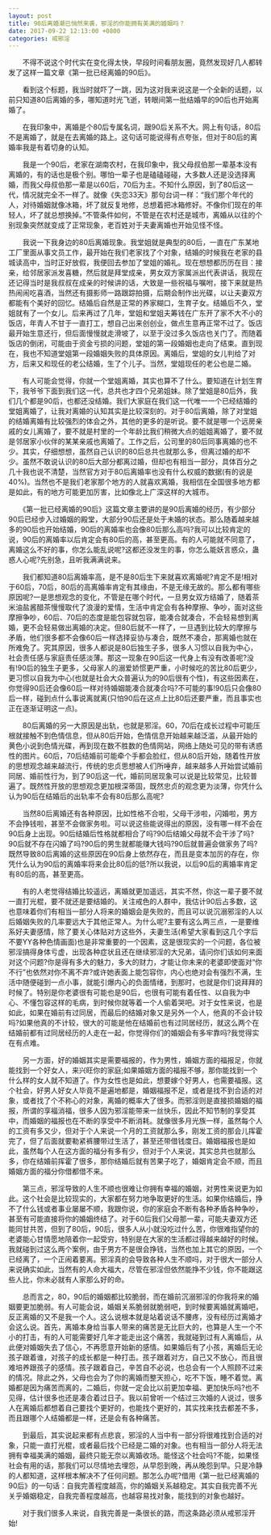 ```yaml
---
layout: post
title: 90后离婚潮已悄然来袭，邪淫的你能拥有美满的婚姻吗？
date: 2017-09-22 12:13:00 +0800
categories: 戒邪淫
---
```


　　不得不说这个时代实在变化得太快，早段时间看朋友圈，竟然发现好几人都转发了这样一篇文章《第一批已经离婚的90后》。
　　看到这个标题，我当时就吓了一跳，因为这对我来说这是一个全新的话题，以前只知道80后离婚的多，哪知道时光飞逝，转眼间第一批结婚早的90后也开始离婚了。
　　在我印象中，离婚是个80后专属名词，跟90后关系不大。网上有句话，80后不是离婚了，就是在去离婚的路上。这句话可能说得有点夸张，但对于80后的离婚率我是有着切身的认知。
　　我是一个90后，老家在湖南农村，在我印象中，我父母叔伯那一辈基本没有离婚的，有的话也是极个别。哪怕一辈子也是磕磕碰碰，大多数人还是没选择离婚，而我父母叔伯那一辈是以60后，70后为主。不知什么原因，到了80后这一代，情况就完全不一样了。就像《失恋33天》那句台词一样：“我们那个年代的人，对待婚姻就像冰箱，坏了就反复地修，总想着把冰箱修好。不像你们现在的年轻人，坏了就总想换掉。”不管条件如何，不管是在农村还是城市，离婚从以往的个别现象突然就变成了正常现象，老百姓对于夫妻离婚也开始见怪不怪。
　　我说一下我身边的80后离婚现象。我堂姐就是典型的80后，一直在广东某地工厂里面从事文员工作，最开始在我们老家找了个对象，结婚的时候我在老家的县城读高中，当时正好放假，我便回去参加了堂姐的婚礼。现在想想都历历在目：接亲，给邻居家派发喜糖，然后就是拜堂成亲，男女双方家属派出代表讲话，我现在还记得当时是我叔叔在成亲的时候讲的话，大致是一些祝福与嘱咐，接下来就是热热闹闹吃喜酒，当然还有摄影师一路跟踪拍摄，后期会制作出光碟，以让夫妻双方都能有个美好的回忆。结婚后自然是正常的养家糊口，生育子女。结婚后不久，堂姐就有了一个女儿。后来再过了几年，堂姐和堂姐夫筹钱在广东开了家不大不小的饭店，年青人不甘于一直打工，想自己出来创创业，做点生意再正常不过了。饭店最开始生意还行，但后面慢慢就走滑坡了，以至于没过多久饭店也关门了。而随着饭店的倒闭，可能由于资金亏损的问题，堂姐的第一段婚姻也走向了结束。直到现在，我也不知道堂姐第一段婚姻失败的具体原因。离婚后，堂姐的女儿判给了对方，后来又和现任的老公结婚，生了个儿子。当然，堂姐现任的老公也是二婚。
　　有人可能会觉得，你就一个堂姐离婚，其实也算不了什么。要知道在计划生育下，我爷爷下面到我们这一代，总共也才四个兄弟姐妹。除了堂姐是80后外，我们几个都是90后，也都还没结婚。我们大家庭在我们这一代唯一一个已经结婚的堂姐离婚了，让我对离婚的认知其实是比较深刻的。对于80后离婚，除了对堂姐的结婚离婚有比较强烈的体会之外，其他的更多的是听说。要不就是哪一个远房亲戚的女儿离婚了，要不就是村里的一个年龄比我们稍微大点的姐姐离婚了，要不就是邻居家小伙伴的某某亲戚也离婚了。工作之后，公司里的80后同事离婚的也不少。其实，仔细想想，虽然自己认识的80后总共也就那么多，但离过婚的却不少。虽然不敢说认识的80后大部分都离过婚，但却也有相当一部分，具体百分之几十我也说不清楚，当然官方对于80后离婚率也没有什么权威的数据(有的说是40%)。当然也不是我们老家那个地方的人就喜欢离婚，我相信在全国很多地方都是如此，有的地方可能更加厉害，比如像北上广深这样的大城市。
　　《第一批已经离婚的90后》这篇文章主要讲的是90后离婚的经历，有少部分90后已经步入过婚姻的殿堂，大部分90后还是处于未婚的状态。那么随着越来越多的90后也开始结婚，90后的离婚率也会像80后那么高吗?我可以比较肯定的说，90后的离婚率以后肯定会有80后的高，甚至更高。有的人可能就不同意了，离婚这么不好的事，你怎么能乱说呢?这都还没发生的事，你怎么能妖言惑众，蛊惑人心呢?先别急，且听我满满说来。
　　我们都知道80后离婚率高，是不是80后生下来就喜欢离婚呢?肯定不是!相对于60后，70后，80后的高离婚率肯定有其缘由，不是无缘无故的。那么都有哪些原因呢?一是思想观念的变化，不管是在哪个时代，一旦男女双方结婚了，随着茶米油盐酱醋茶慢慢取代了浪漫的爱情，生活中肯定会有各种摩擦、争吵，面对这些摩擦争吵，60后、70后的态度是能包容就包容，能凑合就凑合，不会轻易想到离婚，更不会轻易做出离婚的决定。但80后就不一样了，一旦遇到比较大的摩擦与矛盾，他们很多都不会像60后一样选择妥协与凑合，既然不凑合，那离婚也就在所难免了。究其原因，很多人都说是80后独生子多，很多人习惯以自我为中心，社会责任感与家庭责任感淡薄。那这一现象在90后这一代身上有没有改善呢?没有!90后的独生子更多，父母家人的溺爱娇惯更严重，小时候吃的苦比80后更少，更习惯以自我为中心(也就是社会大众普遍认为的90后很有个性)，有这些因素在，你觉得90后还会像60后一样对待婚姻能凑合就凑合吗?不可能的事!90后只会像80后一样，碰到点什么事说离就离(只怕90后在这点上比80后还要严重，而且事实也正在逐渐证明这一点)。
　　80后离婚的另一大原因是出轨，也就是邪淫。60，70后在成长过程中可能压根就接触不到色情信息，但从80后开始，色情信息开始越来越泛滥，从最开始的黄色小说到色情光碟，再到现在数不胜数的色情网站，网络上随处可见的带有诱惑性的图片。60后，70后结婚前可能牵个手都会脸红，但从80后开始，随着性开放的思想观念越来越流行，传统的忠贞思想被人们所唾弃，越来越多人开始尝试婚前同居、婚前性行为，到了90后这一代，婚前同居现象可以说是比较常见，比较普遍了。既然性开放的思想观念更加根深蒂固，既然忠贞的观念更为淡薄，你凭什么认为90后在结婚后的出轨率不会有80后那么高呢?
　　当然80后离婚还有各种原因，比如性格不合啦，父母干涉啦，闪婚啦，男方不会挣钱啦，甚至不会做家务啦。可以说这些能说得出的原因，没有哪一样不会在90后身上出现。90后结婚后性格就都相合了吗?90后结婚父母就不会干涉了吗?90后就不存在闪婚了吗?90后的男生就都能赚大钱吗?90后就普遍会做家务了吗?既然导致80后离婚的这些原因在90后身上依然存在，而且是变本加厉的存在，你凭什么认为90后的离婚率将来会比80后的低?所以我说，以后90后的离婚率肯定有80后的高，甚至更高。
　　有的人老觉得结婚比较遥远，离婚就更加遥远，其实不然，你这一辈子要不就一直打光棍，要不就还是要结婚的。关注戒色的人群中，我估计90后占多数，这也意味着你们有相当一部分人将来的婚姻会是失败的，而且可以说沉溺邪淫的人以后婚姻失败的几率要远大于其他正常人。为什么呢?主要有这么两三点，一是要维系好夫妻感情，除了要关心体贴对方这些外，夫妻生活(希望大家看到这几个字后不要YY各种色情画面)也是非常重要的一个因素，这是很现实的一个问题，各位被邪淫搞得身体亏虚，出现各种症状且还在继续邪淫的大兄弟，请问你们该如何来面对这个问题?你是得有多大的魅力，多大的财力，才能让你未来的老婆即使面对“你不行”也依然对你不离不弃?或许她表面上能包容你，内心也绝对会有强烈不满，生活中随便碰到一点小事，就能引爆内心的负面情绪，到那时，也就是你们说拜拜的时候了。特别是你老婆很有可能也是90后，也很有可能有着任性、以自我为中心、不懂包容这样的毛病，到时候你就等着一个人偷着哭吧。对于女性来说，也是如此，如果在婚前有过同居，而最后的结婚对象又是另外一个人，他真的不会计较吗?如果他真的不计较，很大的可能是他在结婚前也有过同居经历，就这么两个在结婚前都有过同居经历的人走在一起，你觉得你们的婚姻会有多牢靠吗?我觉得实在有点难。
　　另一方面，好的婚姻其实是需要福报的，作为男性，婚姻方面的福报足，你就能找到一个好女人，来兴旺你的家庭;如果婚姻方面的福报不够，那你能找到一个什么样的女人就不知道了。作为女性也是如此，想要嫁个好男人，也需要福报。这个社会，好男人好女人毕竟不是遍地都是，婚姻福报不足，或者是找不到合适的对象，或者找了个不称心的对象，离婚的概率大了很多。而邪淫则是直接损婚姻的福报，所谓的享福消福，很多人因为邪淫能带来一丝快乐，因此不知节制的享受其中，而婚姻的福报也在不断的享受中不断消耗。就像很多月光族一样，虽然每个人的工资有多又少，但对于个人来说一个月的工资就那么多，刚发工资的那会儿挥霍完了，但了后面就要勒紧裤腰带过生活了，甚至还带借钱度日。婚姻福报也是如此，虽然每个人在这方面的福分有多有少，但对于个人来说，其实总共也就那么多，你在结婚前挥霍了很多，那你结婚后就有苦果子吃了，婚姻肯定会不顺，而且婚姻方面的福分你借都借不来。
　　第三点，邪淫导致的人生不顺也很难让你拥有幸福的婚姻，对男性来说更为如此。这个社会是比较现实的，大家都在努力地争取更好的生活。如果你结婚后，挣不了什么钱或者事业屡屡不顺，我跟你说，你的家庭会不断有各种矛盾各种争吵，甚至有可能直接将你的婚姻终结了。对于60后我们父母那一辈，可能夫妻双方还能同甘共苦，但到了80后，90后，很多人从小就没吃过什么苦，你很难指望你的老婆能心甘情愿地陪着你一起受穷，特别是在大家的生活都过得越来越好的时候。我就碰到过这么两个案例，由于男方不是很会挣钱，当然也加上其它的原因，一个已经离了，一个正闹着要离。邪淫真的会导致各种人生不顺吗，对于很大一部分人来说确实如此，当然有的人命大福大，尽管在邪淫但依然能挣不少钱，你不能跟这些人比，你未必就有人家那么好的命。
　　总而言之，80，90后的婚姻都比较脆弱，而在婚前沉溺邪淫的你我将来的婚姻要更加脆弱。有人可能会说，婚姻关系脆弱就脆弱吧，到时候要离婚就离婚吧，反正离婚的又不是我一个人。这么说根本就是站着说话不腰疼，没有经历过离婚才会这么说。首先，离婚本身给当事人带来的痛苦是无比巨大的，也算是人生一个不小的打击，有的人可能需要好几年才能走出这个痛苦，我就碰到过有人离婚后，从此便对婚姻失去了信心，不再愿意开始新的感情。如果婚后有了小孩，离婚后无论孩子跟着谁，对孩子的成长都是一种打击。孩子跟着对方，自己又不放心，而且很难培养跟孩子的感情。孩子跟着自己，辛苦自不必说，也总会有一个人照顾不过来的情况。除此之外，父母也会为了你的离婚而整天担心，吃不下饭，睡不着觉。离婚都是因为痛苦而离的，二婚后，你就一定会比以前更加幸福、更加快乐吗?也不见得，估计很多也还是凑合着过日子。我以前曾听一个结过三次婚的人说过，很多人在离婚后都想着自己要找个更好的，也能找个更好的，其实找来找去都差不多，而且跟哪个人结婚都是一样，还是会有各种痛苦。
　　到最后，其实说起来都有点悲哀，邪淫的人当中有一部分将很难找到合适的对象，只能一直打光棍，或者最后找个已经是二婚的对象。也有相当一部分人将无法拥有幸福美满的婚姻，最终只能无奈以离婚收场。能怪这个社会吗?不能，如果怪社会有用的话，那我们可以尽情地去埋怨，从早怨到晚，再从晚怨到早。只是冷静的人都知道，这样根本解决不了任何问题。那怎么办呢?借用《第一批已经离婚的90后》的一句话：自我完善程度越高，你的婚姻关系越稳定。其实自我完善不光关乎婚姻稳定，自我完善程度越高，也越容易找对象，能找到的对象也越好。
　　对于我们很多人来说，自我完善是一条很长的路，而这条路必须从戒邪淫开始!